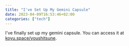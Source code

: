 ```yaml
---
title: "I've Set Up My Gemini Capsule"
date: 2023-04-09T16:53:46+02:00
categories: ["tech"]
---
```

I've finally set up my gemini capsule. You can access it at [koyu.space/youshitsune](gemini://koyu.space/youshitsune).
